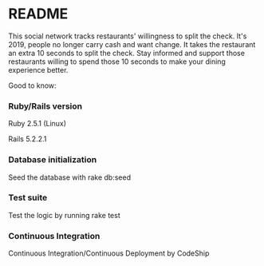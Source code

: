 # README

This social network tracks restaurants' willingness to split the check. It's 2019, people no longer carry cash 
and want change. It takes the restaurant an extra 10 seconds to split the check. Stay informed and support those 
restaurants willing to spend those 10 seconds to make your dining experience better.

Good to know:

### Ruby/Rails version
Ruby 2.5.1 (Linux)

Rails 5.2.2.1

### Database initialization
Seed the database with rake db:seed

### Test suite
Test the logic by running rake test

### Continuous Integration 
Continuous Integration/Continuous Deployment by CodeShip